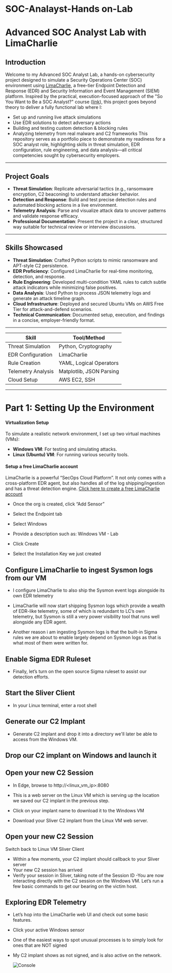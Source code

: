 # SOC-Analayst-Hands on-Lab

# Advanced SOC Analyst Lab with LimaCharlie

## Introduction
Welcome to my Advanced SOC Analyst Lab, a hands-on cybersecurity project designed to simulate a Security Operations Center (SOC) environment using [LimaCharlie](https://limacharlie.io/), a free-tier Endpoint Detection and Response (EDR) and Security Information and Event Management (SIEM) platform. Inspired by the practical, execution-focused approach of the "So You Want to Be a SOC Analyst?" course ([link](https://ddi.sh/sywtbsa)), this project goes beyond theory to deliver a fully functional lab where I:
- Set up and running live attack simulations
- Use EDR solutions to detect adversary actions
- Building and testing custom detection & blocking rules
- Analyzing telemetry from real malware and C2 frameworks
 This repository serves as a portfolio piece to demonstrate my readiness for a SOC analyst role, highlighting skills in threat simulation, EDR configuration, rule engineering, and data analysis—all critical competencies sought by cybersecurity employers.

---

## Project Goals
- **Threat Simulation**: Replicate adversarial tactics (e.g., ransomware encryption, C2 beaconing) to understand attacker behavior.
- **Detection and Response**: Build and test precise detection rules and automated blocking actions in a live environment.
- **Telemetry Analysis**: Parse and visualize attack data to uncover patterns and validate response efficacy.
- **Professional Documentation**: Present the project in a clear, structured way suitable for technical review or interview discussions.

---

## Skills Showcased
- **Threat Simulation**: Crafted Python scripts to mimic ransomware and APT-style C2 persistence.
- **EDR Proficiency**: Configured LimaCharlie for real-time monitoring, detection, and response.
- **Rule Engineering**: Developed multi-condition YAML rules to catch subtle attack indicators while minimizing false positives.
- **Data Analysis**: Used Python to process JSON telemetry logs and generate an attack timeline graph.
- **Cloud Infrastructure**: Deployed and secured Ubuntu VMs on AWS Free Tier for attack-and-defend scenarios.
- **Technical Communication**: Documented setup, execution, and findings in a concise, employer-friendly format.

---

| Skill | Tool/Method |
|-------|-------------|
| Threat Simulation | Python, Cryptography |
| EDR Configuration | LimaCharlie |
| Rule Creation | YAML, Logical Operators |
| Telemetry Analysis | Matplotlib, JSON Parsing |
| Cloud Setup | AWS EC2, SSH |

---

#  Part 1: Setting Up the Environment

####  Virtualization Setup
To simulate a realistic network environment, I set up two virtual machines (VMs):
- **Windows VM**: For testing and simulating attacks.
- **Linux (Ubuntu) VM**: For running various security tools.

####  Setup a free LimaCharlie account
LimaCharlie is a powerful “SecOps Cloud Platform”. It not only comes with a cross-platform EDR agent, but also handles all of the log shipping/ingestion and has a threat detection engine.
[Click here to create a free LimaCharlie account](https://limacharlie.io/)  
- Once the org is created, click “Add Sensor”
- Select the Endpoint tab

- Select Windows

- Provide a description such as: Windows VM - Lab

- Click Create

- Select the Installation Key we just created

 ## Configure LimaCharlie to ingest Sysmon logs from our VM
- I configure LimaCharlie to also ship the Sysmon event logs alongside its own EDR telemetry
- LimaCharlie will now start shipping Sysmon logs which provide a wealth of EDR-like telemetry, some of which is redundant to LC’s own telemetry, but Sysmon is still a very power visibility tool that runs well alongside any EDR agent.

- Another reason i am ingesting Sysmon logs is that the built-in Sigma rules we are about to enable largely depend on Sysmon logs as that is what most of them were written for.

##  Enable Sigma EDR Ruleset
- Finally, let’s turn on the open source Sigma ruleset to assist our detection efforts.

## Start the Sliver Client
-  In your Linux terminal, enter a root shell

## Generate our C2 Implant
- Generate C2 implant and drop it into a directory we'll later be able to access from the Windows VM.

## Drop our C2 implant on Windows and launch it



## Open your new C2 Session

- In Edge, browse to http://<linux_vm_ip>:8080

- This is a web server on the Linux VM which is serving up the location we saved our C2 implant in the previous step.
- Click on your implant name to download it to the Windows VM
- Download your Sliver C2 implant from the Linux VM web server.

## Open your new C2 Session
 Switch back to Linux VM Sliver Client
- Within a few moments, your C2 implant should callback to your Sliver server
- Your new C2 session has arrived
- Verify your session in Sliver, taking note of the Session ID
-You are now interacting directly with the C2 session on the Windows VM. Let’s run a few basic commands to get our bearing on the victim host.


## Exploring EDR Telemetry
- Let’s hop into the LimaCharlie web UI and check out some basic features.
- Click your active Windows sensor 

- One of the easiest ways to spot unusual processes is to simply look for ones that are NOT signed

- My C2 implant shows as not signed, and is also active on the network.


  ![Console](soc_analyst/Console.png)

